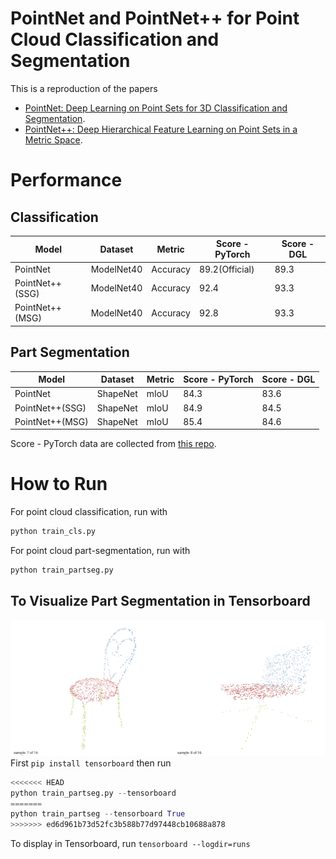 PointNet and PointNet++ for Point Cloud Classification and Segmentation
====

This is a reproduction of the papers
- [PointNet: Deep Learning on Point Sets for 3D Classification and Segmentation](https://arxiv.org/abs/1612.00593).
- [PointNet++: Deep Hierarchical Feature Learning on Point Sets in a Metric Space](https://arxiv.org/abs/1706.02413).

# Performance

## Classification
| Model           | Dataset    | Metric   | Score - PyTorch  | Score - DGL |
|-----------------|------------|----------|------------------|-------------|
| PointNet        | ModelNet40 | Accuracy | 89.2(Official)   | 89.3        |
| PointNet++(SSG) | ModelNet40 | Accuracy | 92.4             | 93.3        |
| PointNet++(MSG) | ModelNet40 | Accuracy | 92.8             | 93.3        |

## Part Segmentation

| Model           | Dataset    | Metric   | Score - PyTorch | Score - DGL |
|-----------------|------------|----------|-----------------|-------------|
| PointNet        | ShapeNet   | mIoU     | 84.3            | 83.6        |
| PointNet++(SSG) | ShapeNet   | mIoU     | 84.9            | 84.5        |
| PointNet++(MSG) | ShapeNet   | mIoU     | 85.4            | 84.6        |

Score - PyTorch data are collected from [this repo](https://github.com/yanx27/Pointnet_Pointnet2_pytorch).
# How to Run

For point cloud classification, run with

```python
python train_cls.py
```

For point cloud part-segmentation, run with

```python
python train_partseg.py
```

## To Visualize Part Segmentation in Tensorboard
![Screenshot](vis.png)
First ``pip install tensorboard``
then run
```python 
<<<<<<< HEAD
python train_partseg.py --tensorboard
=======
python train_partseg --tensorboard True
>>>>>>> ed6d961b73d52fc3b588b77d97448cb10688a878
```
To display in Tensorboard, run 
``tensorboard --logdir=runs``
